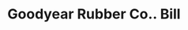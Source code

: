 ---
doi: 10.7916/D89W1SMR
date_other: '1887'
date_other_textual: '1887'
form: printed ephemera
genre:
- Invoices
name:
- Goodyear Rubber Co.
object_in_context_url: https://biggert.cul.columbia.edu/items/view/ave_biggert_00709
subject_hierarchical_geographic:
- St. Louis, Missouri, United States
subject_name:
- Goodyear Rubber Co.
title: Goodyear Rubber Co.. Bill
sort_title: Goodyear Rubber Co.. Bill
call_number: ave_biggert_00709
coordinates:
- 38.62722222222222,-90.19777777777779
pid: ave_biggert_00709
identifiers: ave_biggert_00709
thumbnail: false
permalink: /biggert/ave_biggert_00709/
layout: iiif-image-page
---